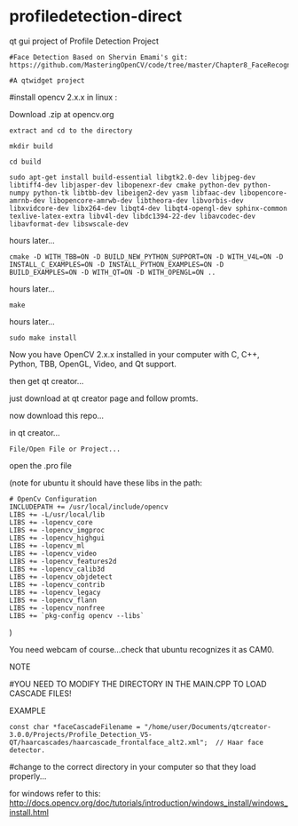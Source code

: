 profiledetection-direct
=======================

qt gui project of Profile Detection Project


    #Face Detection Based on Shervin Emami's git:             https://github.com/MasteringOpenCV/code/tree/master/Chapter8_FaceRecognition

    #A qtwidget project 

#install opencv 2.x.x in linux :

Download .zip at opencv.org

    extract and cd to the directory

    mkdir build

    cd build

    sudo apt-get install build-essential libgtk2.0-dev libjpeg-dev libtiff4-dev libjasper-dev libopenexr-dev cmake python-dev python-numpy python-tk libtbb-dev libeigen2-dev yasm libfaac-dev libopencore-amrnb-dev libopencore-amrwb-dev libtheora-dev libvorbis-dev libxvidcore-dev libx264-dev libqt4-dev libqt4-opengl-dev sphinx-common texlive-latex-extra libv4l-dev libdc1394-22-dev libavcodec-dev libavformat-dev libswscale-dev

hours later...

    cmake -D WITH_TBB=ON -D BUILD_NEW_PYTHON_SUPPORT=ON -D WITH_V4L=ON -D INSTALL_C_EXAMPLES=ON -D INSTALL_PYTHON_EXAMPLES=ON -D BUILD_EXAMPLES=ON -D WITH_QT=ON -D WITH_OPENGL=ON ..

hours later...

    make

hours later...

    sudo make install

Now you have OpenCV 2.x.x installed in your computer with C, C++, Python, TBB, OpenGL, Video, and Qt support.


then get qt creator...

just download at qt creator page and follow promts.

now download this repo...

in qt creator...

    File/Open File or Project...

open the .pro file

(note for ubuntu it should have these libs in the path:

    # OpenCv Configuration
    INCLUDEPATH += /usr/local/include/opencv
    LIBS += -L/usr/local/lib
    LIBS += -lopencv_core
    LIBS += -lopencv_imgproc
    LIBS += -lopencv_highgui
    LIBS += -lopencv_ml
    LIBS += -lopencv_video
    LIBS += -lopencv_features2d
    LIBS += -lopencv_calib3d
    LIBS += -lopencv_objdetect
    LIBS += -lopencv_contrib
    LIBS += -lopencv_legacy
    LIBS += -lopencv_flann
    LIBS += -lopencv_nonfree
    LIBS += `pkg-config opencv --libs`

)

You need webcam of course...check that ubuntu recognizes it as CAM0.

NOTE

#YOU NEED TO MODIFY THE DIRECTORY IN THE MAIN.CPP TO LOAD CASCADE FILES!

EXAMPLE

    const char *faceCascadeFilename = "/home/user/Documents/qtcreator-3.0.0/Projects/Profile_Detection_V5-QT/haarcascades/haarcascade_frontalface_alt2.xml";  // Haar face detector.

#change to the correct directory in your computer so that they load properly...


for windows refer to this:
http://docs.opencv.org/doc/tutorials/introduction/windows_install/windows_install.html
